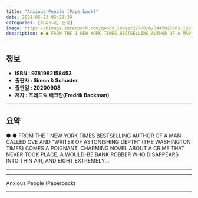 ```yaml
---
title: "Anxious People (Paperback)"
date: 2021-05-23 05:28:39
categories: [외국도서, 문학]
image: https://bimage.interpark.com/goods_image/2/7/0/6/344502706s.jpg
description: ● ● FROM THE 1 NEW YORK TIMES BESTSELLING AUTHOR OF A MAN CALLED OVE AND “WRITER OF ASTONISHING DEPTH” (THE WASHINGTON TIMES) COMES A POIGNANT, CHARMING NOVEL
---
```


## **정보**

- **ISBN : 9781982158453**
- **출판사 : Simon & Schuster**
- **출판일 : 20200908**
- **저자 : 프레드릭 배크만(Fredrik Backman)**

------



## **요약**

●  ●  FROM THE 1 NEW YORK TIMES BESTSELLING AUTHOR OF A MAN CALLED OVE AND “WRITER OF ASTONISHING DEPTH” (THE WASHINGTON TIMES) COMES A POIGNANT, CHARMING NOVEL ABOUT A CRIME THAT NEVER TOOK PLACE, A WOULD-BE BANK ROBBER WHO DISAPPEARS INTO THIN AIR, AND EIGHT EXTREMELY... 

------



------


Anxious People (Paperback) 

------


